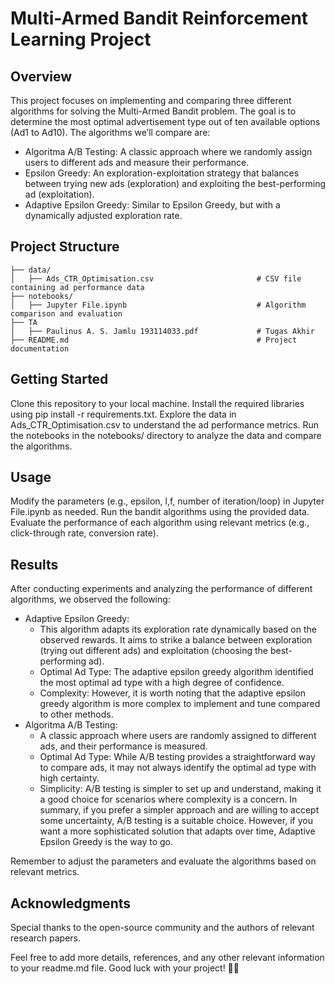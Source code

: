 # Multi-Armed Bandit Reinforcement Learning Project
## Overview
This project focuses on implementing and comparing three different algorithms for solving the Multi-Armed Bandit problem. The goal is to determine the most optimal advertisement type out of ten available options (Ad1 to Ad10). The algorithms we’ll compare are:

- Algoritma A/B Testing: A classic approach where we randomly assign users to different ads and measure their performance.
- Epsilon Greedy: An exploration-exploitation strategy that balances between trying new ads (exploration) and exploiting the best-performing ad (exploitation).
- Adaptive Epsilon Greedy: Similar to Epsilon Greedy, but with a dynamically adjusted exploration rate.

## Project Structure
```
├── data/
│   ├── Ads_CTR_Optimisation.csv                       # CSV file containing ad performance data
├── notebooks/
│   ├── Jupyter File.ipynb                             # Algorithm comparison and evaluation
├── TA
│   ├── Paulinus A. S. Jamlu 193114033.pdf             # Tugas Akhir
├── README.md                                          # Project documentation
```
## Getting Started
Clone this repository to your local machine.
Install the required libraries using pip install -r requirements.txt.
Explore the data in Ads_CTR_Optimisation.csv to understand the ad performance metrics.
Run the notebooks in the notebooks/ directory to analyze the data and compare the algorithms.
## Usage
Modify the parameters (e.g., epsilon, l,f, number of iteration/loop) in Jupyter File.ipynb as needed.
Run the bandit algorithms using the provided data.
Evaluate the performance of each algorithm using relevant metrics (e.g., click-through rate, conversion rate).
## Results
After conducting experiments and analyzing the performance of different algorithms, we observed the following:

- Adaptive Epsilon Greedy:
  * This algorithm adapts its exploration rate dynamically based on the observed rewards. It aims to strike a balance between exploration (trying out different ads) and exploitation (choosing the best-performing ad).
  * Optimal Ad Type: The adaptive epsilon greedy algorithm identified the most optimal ad type with a high degree of confidence.
  * Complexity: However, it is worth noting that the adaptive epsilon greedy algorithm is more complex to implement and tune compared to other methods.
- Algoritma A/B Testing:
  * A classic approach where users are randomly assigned to different ads, and their performance is measured.
  * Optimal Ad Type: While A/B testing provides a straightforward way to compare ads, it may not always identify the optimal ad type with high certainty.
  * Simplicity: A/B testing is simpler to set up and understand, making it a good choice for scenarios where complexity is a concern.
In summary, if you prefer a simpler approach and are willing to accept some uncertainty, A/B testing is a suitable choice. However, if you want a more sophisticated solution that adapts over time, Adaptive Epsilon Greedy is the way to go.

Remember to adjust the parameters and evaluate the algorithms based on relevant metrics.

## Acknowledgments
Special thanks to the open-source community and the authors of relevant research papers.

Feel free to add more details, references, and any other relevant information to your readme.md file. Good luck with your project! 🚀🤖
